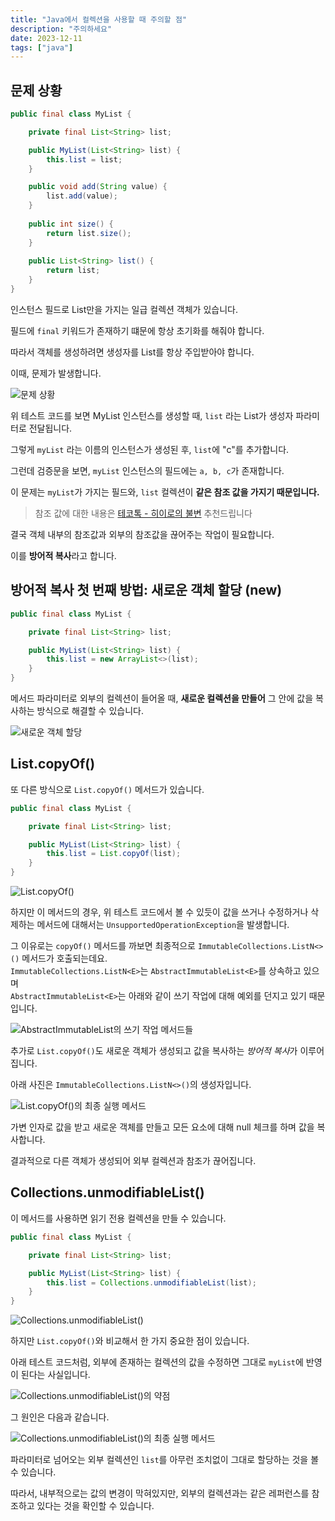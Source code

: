 ```yaml
---
title: "Java에서 컬렉션을 사용할 때 주의할 점"
description: "주의하세요"
date: 2023-12-11
tags: ["java"]
---
```


## 문제 상황

```java
public final class MyList {

    private final List<String> list;

    public MyList(List<String> list) {
        this.list = list;
    }

    public void add(String value) {
        list.add(value);
    }
    
    public int size() {
        return list.size();
    }
    
    public List<String> list() {
        return list;
    }
}
```

인스턴스 필드로 List만을 가지는 일급 컬렉션 객체가 있습니다.

필드에 `final`  키워드가 존재하기 떄문에 항상 초기화를 해줘야 합니다.

따라서 객체를 생성하려면 생성자를 List를 항상 주입받아야 합니다.

이때, 문제가 발생합니다.

![문제 상황](problem.png)

위 테스트 코드를 보면 MyList 인스턴스를 생성할 때, `list` 라는 List가 생성자 파라미터로 전달됩니다.

그렇게 `myList` 라는 이름의 인스턴스가 생성된 후, `list`에 "c"를 추가합니다.

그런데 검증문을 보면, `myList` 인스턴스의 필드에는 `a, b, c`가 존재합니다.

이 문제는 `myList`가 가지는 필드와, `list` 컬렉션이 **같은 참조 값을 가지기 때문입니다.**

> 참조 값에 대한 내용은 [테코톡 - 히이로의 불변](https://www.youtube.com/watch?v=AjpJS9WrDrs) 추천드립니다

결국 객체 내부의 참조값과 외부의 참조값을 끊어주는 작업이 필요합니다.

이를 **방어적 복사**라고 합니다.

## 방어적 복사 첫 번째 방법: 새로운 객체 할당 (new)

```java
public final class MyList {

    private final List<String> list;

    public MyList(List<String> list) {
        this.list = new ArrayList<>(list);
    }
}
```

메서드 파라미터로 외부의 컬렉션이 들어올 때, **새로운 컬렉션을 만들어** 그 안에 값을 복사하는 방식으로 해결할 수 있습니다.

![새로운 객체 할당](defensive_copy.png)

## List.copyOf()

또 다른 방식으로 `List.copyOf()` 메서드가 있습니다.

```java
public final class MyList {

    private final List<String> list;

    public MyList(List<String> list) {
        this.list = List.copyOf(list);
    }
}
```

![List.copyOf()](list_copyof.png)

하지만 이 메서드의 경우, 위 테스트 코드에서 볼 수 있듯이 값을 쓰거나 수정하거나 삭제하는 메서드에 대해서는 `UnsupportedOperationException`을 발생합니다.

그 이유로는 `copyOf()` 메서드를 까보면 최종적으로 `ImmutableCollections.ListN<>()` 메서드가 호출되는데요.<br>
`ImmutableCollections.ListN<E>`는 `AbstractImmutableList<E>`를 상속하고 있으며<br>
`AbstractImmutableList<E>`는 아래와 같이 쓰기 작업에 대해 예외를 던지고 있기 때문입니다.

![AbstractImmutableList의 쓰기 작업 메서드들](AbstractImmutableList.png)

추가로 `List.copyOf()`도 새로운 객체가 생성되고 값을 복사하는 *방어적 복사*가 이루어집니다.

아래 사진은 `ImmutableCollections.ListN<>()`의 생성자입니다.

![List.copyOf()의 최종 실행 메서드](last_method_of_copyof.png)

가변 인자로 값을 받고 새로운 객체를 만들고 모든 요소에 대해 null 체크를 하며 값을 복사합니다.

결과적으로 다른 객체가 생성되어 외부 컬렉션과 참조가 끊어집니다.

## Collections.unmodifiableList()

이 메서드를 사용하면 읽기 전용 컬렉션을 만들 수 있습니다.

```java
public final class MyList {

    private final List<String> list;

    public MyList(List<String> list) {
        this.list = Collections.unmodifiableList(list);
    }
}
```

![Collections.unmodifiableList()](unmodifiable_list.png)

하지만 `List.copyOf()`와 비교해서 한 가지 중요한 점이 있습니다.

아래 테스트 코드처럼, 외부에 존재하는 컬렉션의 값을 수정하면 그대로 `myList`에 반영이 된다는 사실입니다.

![Collections.unmodifiableList()의 약점](weekpoint_of_unmodifialeList.png)

그 원인은 다음과 같습니다.

![Collections.unmodifiableList()의 최종 실행 메서드](last_method_of_unmodifiableList.png)

파라미터로 넘어오는 외부 컬렉션인 `list`를 아무런 조치없이 그대로 할당하는 것을 볼 수 있습니다.

따라서, 내부적으로는 값의 변경이 막혀있지만, 외부의 컬렉션과는 같은 레퍼런스를 참조하고 있다는 것을 확인할 수 있습니다.